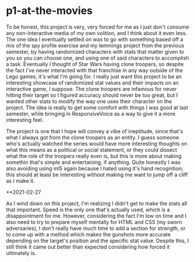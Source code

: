 # p1-at-the-movies

To be honest, this project is very, very forced for me as I just don't consume any non-interactive media of my own volition, and I think about it even less. The one idea I eventually settled on was to go with something based off a mix of the spy profile exercise and my lemmings project from the previous semester, by having randomized characters with stats that matter given to you so you can choose one, and using one of said characters to accomplish a task. Eventually I thought of Star Wars having clone troopers, so despite the fact I've never interacted with that franchise in any way outside of the Lego games, it's what I'm going for. I really just want this project to be an interesting showcase of randomized stat values and their impacts on an interactive game, I suppose. The clone troopers are infamous for never hitting their target so I figured accuracy should never be too great, but I wanted other stats to modify the way one uses their character on the project. The idea is really to get some comfort with things I was good at last semester, while bringing in ResponsiveVoice as a way to give it a more interesting feel.

The project is one that I hope will convey a vibe of ineptitude, since that's what I always got from the clone troopers as an entity. I guess someone who's actually watched the series would have more interesting thoughts on what this means as a political or social statement, or they could dissect what the role of the troopers really even is, but this is more about making somethin that's simple and entertaining, if anything. Quite honestly I was also avoiding using ml5 again because I hated using it's hand recognition; this should at least be interesting without making me want to jump off a cliff as I make it.

**2021-02-27

As I wind down on this project, I'm realizing I didn't get to make the stats all that important. Speed is the only one that's actually used, which is a disappointment for me. However, considering the fact I'm low on time and I also need to try to prepare myself mentally for HTML and CSS (my sworn adversaries), I don't really have much time to add a section for strength, or to come up with a method which makes the gunshots more accurate depending on the target's position and the specific stat value. Despite this, I still think it came out better than expected considering how forced it ultimately is.
